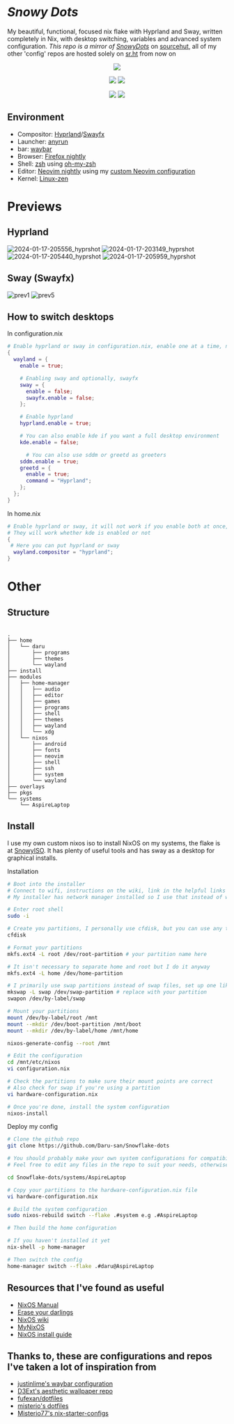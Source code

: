 *Snowy Dots*
===============
My beautiful, functional, focused nix flake with Hyprland and Sway, written completely in Nix, with desktop switching, variables and advanced system configuration.
*This repo is a mirror of [SnowyDots](https://git.sr.ht/~darumaka/SnowyDots)* on [sourcehut](https://sr.ht "sourcehut"), all of my other 'config' repos are hosted solely on [sr.ht](https://sr.ht) from now on

<p align="center">
 <img src="https://github.com/Daru-san/Snowflake-dots/assets/135046711/ca25eab0-08da-4bbd-b336-21c43fdc4bab">
</p>
<p align="center">
  <img src="https://img.shields.io/static/v1?label=Nix Flake&message=Check&style=flat&logo=nixos&colorA=24273A&colorB=7EBAE4&logoColor=CAD3F5">
  <img src="https://img.shields.io/static/v1?label=Nixpkgs&message=Unstable&style=flat&logo=nixos&colorA=24273A&colorB=9173ff&logoColor=CAD3F5">
</p>

<p align="center">
  <img src="https://img.shields.io/static/v1?label=Desktop&message=Hyprland&style=flat&logo=hyprland&colorA=24273A&colorB=5ACBCC&logoColor=CAD3F5">
  <img src="https://img.shields.io/static/v1?label=Desktop&message=Sway&style=flat&logo=Sway&colorA=24273A&colorB=5ACBCC&logoColor=CAD3F5">

<!--
TODO:
* Update screenshot host
-->

## Environment
* Compositor: [Hyprland](https://github.com/hyprwm/Hyprland "hyprland")/[Swayfx](https://github.com/willpower3309/swayfx)
* Launcher: [anyrun](https://github.com/Kirottu/anyrun "anyrun")
* bar: [waybar](https://github.com/Alexays/Waybar "waybar")
* Browser: [Firefox nightly](https://github.com/nix-community/flake-firefox-nightly "ff nightly")
* Shell: [zsh](http://zsh.sourceforge.net/ "zsh") using [oh-my-zsh](https://ohmyz.sh/ "omz")
* Editor: [Neovim nightly](https://github.com/nix-community/neovim-nightly-overlay "nvn") using my [custom Neovim configuration](https://github.com/Daru-san/LazyVi)
* Kernel: [Linux-zen](https://archlinux.org/packages/extra/x86_64/linux-zen/ "zen")

# Previews
## Hyprland
![2024-01-17-205556_hyprshot](https://github.com/Daru-san/Snowflake-dots/assets/135046711/ce95b670-10af-46d1-baa0-d71dbdc07da6)
![2024-01-17-203149_hyprshot](https://github.com/Daru-san/Snowflake-dots/assets/135046711/6f567b3a-21b6-41e5-a739-028696698004)
![2024-01-17-205440_hyprshot](https://github.com/Daru-san/Snowflake-dots/assets/135046711/5ecd5b46-2373-4744-b3dc-3984ea9a417c)
![2024-01-17-205959_hyprshot](https://github.com/Daru-san/Snowflake-dots/assets/135046711/40c4515e-8d42-4469-b03e-bcdcc6fbcb06)

## Sway (Swayfx)
![prev1](https://github.com/Daru-san/Snowflake-dots/assets/135046711/f1aed042-1882-4bf1-a217-f247f4641453)
![prev5](https://github.com/Daru-san/Snowflake-dots/assets/135046711/4f4313cd-9e49-4762-9dd2-575931044cc7)


## How to switch desktops
In configuration.nix
```nix
# Enable hyprland or sway in configuration.nix, enable one at a time, not both, since that messes some things
{
  wayland = {
    enable = true;

    # Enabling sway and optionally, swayfx
    sway = {
      enable = false;
      swayfx.enable = false;
    };

    # Enable hyprland
    hyprland.enable = true;

    # You can also enable kde if you want a full desktop environment
    kde.enable = false;

	  # You can also use sddm or greetd as greeters
    sddm.enable = true;
    greetd = {
      enable = true;
      command = "Hyprland";
    };
  };
}
```

In home.nix
```nix
# Enable hyprland or sway, it will not work if you enable both at once, unlike in configuration.nix
# They will work whether kde is enabled or not
{
 # Here you can put hyprland or sway
  wayland.compositor = "hyprland";
}
```

# Other
<!--
## Custom options
```nix
os.system = {
  
}
```
-->

## Structure
```

.
├── home
│   └── daru
│       ├── programs
│       ├── themes
│       └── wayland
├── install
├── modules
│   ├── home-manager
│   │   ├── audio
│   │   ├── editor
│   │   ├── games
│   │   ├── programs
│   │   ├── shell
│   │   ├── themes
│   │   ├── wayland
│   │   └── xdg
│   └── nixos
│       ├── android
│       ├── fonts
│       ├── neovim
│       ├── shell
│       ├── ssh
│       ├── system
│       └── wayland
├── overlays
├── pkgs
└── systems
    └── AspireLaptop
```

## Install
I use my own custom nixos iso to install NixOS on my systems, the flake is at [SnowyISO](https://codeberg.org/Daru-san/SnowyISO). It has plenty of useful tools and has sway as a desktop for graphical installs. 

Installation
```bash
# Boot into the installer
# Connect to wifi, instructions on the wiki, link in the helpful links section.
# My installer has network manager installed so I use that instead of wpa utility

# Enter root shell
sudo -i

# Create you partitions, I personally use cfdisk, but you can use any tool e.g parted
cfdisk

# Format your partitions
mkfs.ext4 -L root /dev/root-partition # your partition name here

# It isn't necessary to separate home and root but I do it anyway
mkfs.ext4 -L home /dev/home-partition

# I primarily use swap partitions instead of swap files, set up one like this
mkswap -L swap /dev/swap-partition # replace with your partition
swapon /dev/by-label/swap

# Mount your partitions
mount /dev/by-label/root /mnt
mount --mkdir /dev/boot-partition /mnt/boot
mount --mkdir /dev/by-label/home /mnt/home

nixos-generate-config --root /mnt

# Edit the configuration
cd /mnt/etc/nixos
vi configuration.nix

# Check the partitions to make sure their mount points are correct
# Also check for swap if you're using a partition
vi hardware-configuration.nix

# Once you're done, install the system configuration
nixos-install
```

Deploy my config
```bash
# Clone the github repo
git clone https://github.com/Daru-san/Snowflake-dots

# You should probably make your own system configurations for compatibility 
# Feel free to edit any files in the repo to suit your needs, otherwise

cd Snowflake-dots/systems/AspireLaptop

# Copy your partitions to the hardware-configuration.nix file
vi hardware-configuration.nix

# Build the system configuration
sudo nixos-rebuild switch --flake .#system e.g .#AspireLaptop

# Then build the home configuration

# If you haven't installed it yet
nix-shell -p home-manager

# Then switch the config
home-manager switch --flake .#daru@AspireLaptop
```

## Resources that I've found as useful
* [NixOS Manual](https://nixos.org/manual/nixos/unstable/ "nix")
* [Erase your darlings](https://grahamc.com/blog/erase-your-darlings/ "persist")
* [NixOS wiki](https://nixos.wiki "nix-wiki")
* [MyNixOS](https://mynixos.com "Best nix resource")
* [NixOS install guide](https://nixos.wiki/wiki/NixOS_Installation_Guide)
## Thanks to, these are configurations and repos I've taken a lot of inspiration from
* [justinlime's waybar configuration](https://github.com/justinlime/dotfiles)
* [D3Ext's aesthetic wallpaper repo](https://github.com/D3Ext/aesthetic-wallpapers "walls")
* [fufexan/dotfiles](https://github.com/fufexan/dotfiles/ "fufexan dots")
* [misterio's dotfiles](https://git.sr.ht/~misterio/nix-config "dots")
* [Misterio77's nix-starter-configs](https://github.com/Misterio77/nix-starter-configs "nix-starter-configs")

<!---
TODO:
* Update Minecraft config
* Learn javascript and configure ags, replace waybar
* Docs, redo docs
* Finish documenting the options
* Update theme modules

--->
